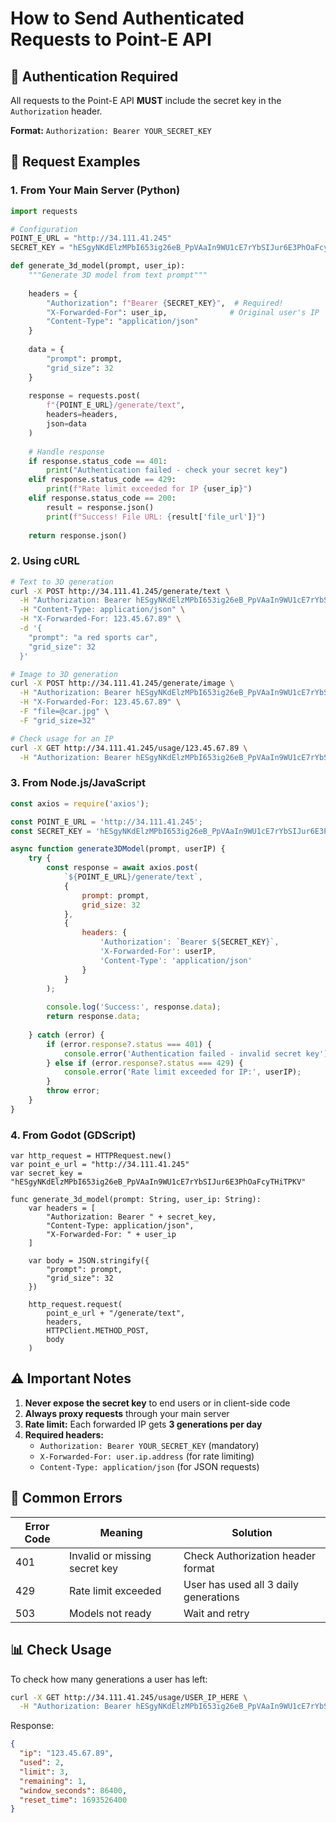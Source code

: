 # How to Send Authenticated Requests to Point-E API

## 🔑 Authentication Required

All requests to the Point-E API **MUST** include the secret key in the `Authorization` header.

**Format:** `Authorization: Bearer YOUR_SECRET_KEY`

## 📝 Request Examples

### 1. From Your Main Server (Python)

```python
import requests

# Configuration
POINT_E_URL = "http://34.111.41.245"
SECRET_KEY = "hESgyNKdElzMPbI653ig26eB_PpVAaIn9WU1cE7rYbSIJur6E3PhOaFcyTHiTPKV"

def generate_3d_model(prompt, user_ip):
    """Generate 3D model from text prompt"""
    
    headers = {
        "Authorization": f"Bearer {SECRET_KEY}",  # Required!
        "X-Forwarded-For": user_ip,              # Original user's IP
        "Content-Type": "application/json"
    }
    
    data = {
        "prompt": prompt,
        "grid_size": 32
    }
    
    response = requests.post(
        f"{POINT_E_URL}/generate/text",
        headers=headers,
        json=data
    )
    
    # Handle response
    if response.status_code == 401:
        print("Authentication failed - check your secret key")
    elif response.status_code == 429:
        print(f"Rate limit exceeded for IP {user_ip}")
    elif response.status_code == 200:
        result = response.json()
        print(f"Success! File URL: {result['file_url']}")
    
    return response.json()
```

### 2. Using cURL

```bash
# Text to 3D generation
curl -X POST http://34.111.41.245/generate/text \
  -H "Authorization: Bearer hESgyNKdElzMPbI653ig26eB_PpVAaIn9WU1cE7rYbSIJur6E3PhOaFcyTHiTPKV" \
  -H "Content-Type: application/json" \
  -H "X-Forwarded-For: 123.45.67.89" \
  -d '{
    "prompt": "a red sports car",
    "grid_size": 32
  }'

# Image to 3D generation
curl -X POST http://34.111.41.245/generate/image \
  -H "Authorization: Bearer hESgyNKdElzMPbI653ig26eB_PpVAaIn9WU1cE7rYbSIJur6E3PhOaFcyTHiTPKV" \
  -H "X-Forwarded-For: 123.45.67.89" \
  -F "file=@car.jpg" \
  -F "grid_size=32"

# Check usage for an IP
curl -X GET http://34.111.41.245/usage/123.45.67.89 \
  -H "Authorization: Bearer hESgyNKdElzMPbI653ig26eB_PpVAaIn9WU1cE7rYbSIJur6E3PhOaFcyTHiTPKV"
```

### 3. From Node.js/JavaScript

```javascript
const axios = require('axios');

const POINT_E_URL = 'http://34.111.41.245';
const SECRET_KEY = 'hESgyNKdElzMPbI653ig26eB_PpVAaIn9WU1cE7rYbSIJur6E3PhOaFcyTHiTPKV';

async function generate3DModel(prompt, userIP) {
    try {
        const response = await axios.post(
            `${POINT_E_URL}/generate/text`,
            {
                prompt: prompt,
                grid_size: 32
            },
            {
                headers: {
                    'Authorization': `Bearer ${SECRET_KEY}`,
                    'X-Forwarded-For': userIP,
                    'Content-Type': 'application/json'
                }
            }
        );
        
        console.log('Success:', response.data);
        return response.data;
        
    } catch (error) {
        if (error.response?.status === 401) {
            console.error('Authentication failed - invalid secret key');
        } else if (error.response?.status === 429) {
            console.error('Rate limit exceeded for IP:', userIP);
        }
        throw error;
    }
}
```

### 4. From Godot (GDScript)

```gdscript
var http_request = HTTPRequest.new()
var point_e_url = "http://34.111.41.245"
var secret_key = "hESgyNKdElzMPbI653ig26eB_PpVAaIn9WU1cE7rYbSIJur6E3PhOaFcyTHiTPKV"

func generate_3d_model(prompt: String, user_ip: String):
    var headers = [
        "Authorization: Bearer " + secret_key,
        "Content-Type: application/json",
        "X-Forwarded-For: " + user_ip
    ]
    
    var body = JSON.stringify({
        "prompt": prompt,
        "grid_size": 32
    })
    
    http_request.request(
        point_e_url + "/generate/text",
        headers,
        HTTPClient.METHOD_POST,
        body
    )
```

## ⚠️ Important Notes

1. **Never expose the secret key** to end users or in client-side code
2. **Always proxy requests** through your main server
3. **Rate limit:** Each forwarded IP gets **3 generations per day**
4. **Required headers:**
   - `Authorization: Bearer YOUR_SECRET_KEY` (mandatory)
   - `X-Forwarded-For: user.ip.address` (for rate limiting)
   - `Content-Type: application/json` (for JSON requests)

## 🚫 Common Errors

| Error Code | Meaning | Solution |
|------------|---------|----------|
| 401 | Invalid or missing secret key | Check Authorization header format |
| 429 | Rate limit exceeded | User has used all 3 daily generations |
| 503 | Models not ready | Wait and retry |

## 📊 Check Usage

To check how many generations a user has left:

```bash
curl -X GET http://34.111.41.245/usage/USER_IP_HERE \
  -H "Authorization: Bearer hESgyNKdElzMPbI653ig26eB_PpVAaIn9WU1cE7rYbSIJur6E3PhOaFcyTHiTPKV"
```

Response:
```json
{
  "ip": "123.45.67.89",
  "used": 2,
  "limit": 3,
  "remaining": 1,
  "window_seconds": 86400,
  "reset_time": 1693526400
}
```
